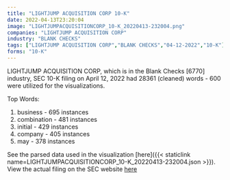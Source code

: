 ```yaml
---
title: "LIGHTJUMP ACQUISITION CORP 10-K"
date: 2022-04-13T23:20:04
image: "LIGHTJUMPACQUISITIONCORP_10-K_20220413-232004.png"
companies: "LIGHTJUMP ACQUISITION CORP"
industry: "BLANK CHECKS"
tags: ["LIGHTJUMP ACQUISITION CORP","BLANK CHECKS","04-12-2022","10-K"]
forms: "10-K"
---
```

LIGHTJUMP ACQUISITION CORP, which is in the Blank Checks [6770] industry, SEC 10-K filing on April 12, 2022 had 28361 (cleaned) words - 600 were utilized for the visualizations.

Top Words:
1. business - 695 instances
2. combination - 481 instances
3. initial - 429 instances
4. company - 405 instances
5. may - 378 instances


See the parsed data used in the visualization [here]({{< staticlink name=LIGHTJUMPACQUISITIONCORP_10-K_20220413-232004.json >}}).  
View the actual filing on the SEC website [here](https://www.sec.gov/Archives/edgar/data/1825437/0001213900-22-019381.txt)